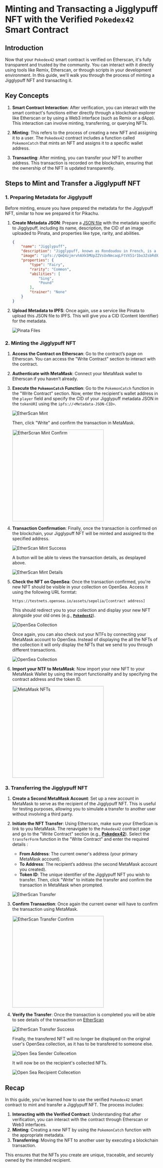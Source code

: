 # Minting and Transacting a Jigglypuff NFT with the Verified `Pokedex42` Smart Contract

## Introduction

Now that your `Pokedex42` smart contract is verified on Etherscan, it's fully transparent and trusted by the community. You can interact with it directly using tools like Remix, Etherscan, or through scripts in your development environment. In this guide, we'll walk you through the process of minting a Jigglypuff NFT and transacting it.

## Key Concepts

1. **Smart Contract Interaction**: After verification, you can interact with the smart contract's functions either directly through a blockchain explorer like Etherscan or by using a Web3 interface (such as Remix or a dApp). This interaction can involve minting, transferring, or querying NFTs.

2. **Minting**: This refers to the process of creating a new NFT and assigning it to a user. The `Pokedex42` contract includes a function called `PokemonCatch` that mints an NFT and assigns it to a specific wallet address.

3. **Transacting**: After minting, you can transfer your NFT to another address. This transaction is recorded on the blockchain, ensuring that the ownership of the NFT is updated transparently.

## Steps to Mint and Transfer a Jigglypuff NFT

### 1. Preparing Metadata for Jigglypuff

Before minting, ensure you have prepared the metadata for the Jigglypuff NFT, similar to how we prepared it for Pikachu.

1. **Create Metadata JSON**: Prepare a [JSON file](./../deployment/NFTs/Jigglypuff/Jigglypuff.json) with the metadata specific to Jigglypuff, including its name, description, the CID of an image uploaded to Pinata, and properties like type, rarity, and abilities.

    ```json
    {
        "name": "Jigglypuff",
        "description": "Jigglypuff, known as Rondoudou in French, is a Fairy-type Pokémon recognized for its ability to put opponents to sleep with its enchanting lullaby. This NFT captures Jigglypuff's cute and bubbly essence.",
        "image": "ipfs://QmQ4zjmrvhAXk5MUpZZVsUxNmcaqLFtVX51r1bo3ZsbRdX", 
        "properties": {
            "type": "Fairy",
            "rarity": "Common",
            "abilities": [
                "Sing",
                "Pound"
            ],
            "trainer": "None"
        }
    }
    ```

2. **Upload Metadata to IPFS**: Once again, use a service like Pinata to upload this JSON file to IPFS. This will give you a CID (Content Identifier) for the metadata.

    ![Pinata Files](./Screenshots/5-PinataFiles.png)

### 2. Minting the Jigglypuff NFT

1. **Access the Contract on Etherscan**: Go to the contract’s page on Etherscan. You can access the "Write Contract" section to interact with the contract.

2. **Authenticate with MetaMask**: Connect your MetaMask wallet to Etherscan if you haven’t already.

3. **Execute the `PokemonCatch` Function**: Go to the `PokemonCatch` function in the "Write Contract" section. Now, enter the recipient's wallet address in the `player` field and specify the CID of your Jigglypuff metadata JSON in the `tokenURI` using the `ipfs://<Metadata-JSON-CID>`.

    ![EtherScan Mint](./Screenshots/5-EtherscanMint.png)

    Then, click "Write" and confirm the transaction in MetaMask.

    <img src="./Screenshots/5-EtherScanMintConfirm.png" alt="EtherScran Mint Confirm" width="300"/>

4. **Transaction Confirmation**: Finally, once the transaction is confirmed on the blockchain, your Jigglypuff NFT will be minted and assigned to the specified address.

    ![EtherScan Mint Success](./Screenshots/5-EtherscanMintSuccess.png)

    A button will be able to views the transaction details, as desplayed above.

    ![EtherScan Mint Details](./Screenshots/5-EtherscanMintDetails.png)

5. **Check the NFT on OpenSea**: Once the transaction confirmed, you're new NFT should be visible in your collection on OpenSea. Access it using the following URL formtat:
    ```
    https://testnets.opensea.io/assets/sepolia/[contract address]
    ```

    This should redirect you to your collection and display your new NFT alongside your old ones (e.g., [**`Pokedex42`**](https://testnets.opensea.io/assets/sepolia/0x8d40501C310d8c18012561239c139477B98F89bc)).

    ![OpenSea Collection](./Screenshots/5-OpenSeaCollection.png)

    Once again, you can also check out your NTFs by connecting your MetaMask account to OpenSea. Instead of displaying the all the NFTs of the collection it will only display the NFTs that we send to you through different transactions. 

    ![OpenSea Collection](./Screenshots/5-OpenSeaPersonalCollection.png)

5. **Import your NTF to MetaMask**: Now import your new NFT to your MetaMask Wallet by using the import functionality and by specifying the contract address and the token ID.

    <img src="./Screenshots/5-MetaMaskNfts.png" alt="MetaMask NFTs" width="300"/>

### 3. Transferring the Jigglypuff NFT

1. **Create a Second MetaMask Account**: Set up a new account in MetaMask to serve as the recipient of the Jigglypuff NFT. This is useful for testing purposes, allowing you to simulate a transfer to another user without involving a third party.

2. **Initiate the NFT Transfer**: Using Etherscan, make sure your EtherScan is link to you MetaMask. The renavigate to the `Pokedex42` contract page and go to the "Write Contract" section (e.g., [**Pokedex42**](https://sepolia.etherscan.io/address/0x8d40501C310d8c18012561239c139477B98F89bc#writeContract)). Select 
the `transferForm` function in the "Write Contract" and enter the required details :
    - **From Address**: The current owner's address (your primary MetaMask account).
    - **To Address**: The recipient’s address (the second MetaMask account you created).
    - **Token ID**: The unique identifier of the Jigglypuff NFT you wish to transfer.
    Then, click "Write" to initiate the transfer and confirm the transaction in MetaMask when prompted. 

    ![EtherScan Transfer](./Screenshots/5-EtherscanTransfer.png)
   
4. **Confirm Transaction**: Once again the current owner will have to confirm the transaction using MetaMask.

    <img src="./Screenshots/5-EtherscanTransferConfirm.png" alt="EtherScan Transfer Confirm" width="300"/>

3. **Verify the Transfer**: Once the transaction is completed you will be able to see details of the transaction on [EtherScan](https://sepolia.etherscan.io/tx/0xedf947bd16a43d50736d2d71cb36d39f4017a877a0df74a71c09d01143ff2122)

    ![EtherScan Transfer Success](./Screenshots/5-EtherscanTransferSuccess.png)

    Finally, the transfered NFT will no longer be displayed on the original user's OpenSea collection, as it has to be transfered to someone else.

    ![Open Sea Sender Collecetion](./Screenshots/5-OpenSeaSenderCollection.png)

    It will now be on the recipient's collected NFTs.

    ![Open Sea Recipient Collecetion](./Screenshots/5-OpenSeaRecipientCollection.png)

## Recap

In this guide, you've learned how to use the verified `Pokedex42` smart contract to mint and transfer a Jigglypuff NFT. The process includes:

1. **Interacting with the Verified Contract**: Understanding that after verification, you can interact with the contract through Etherscan or Web3 interfaces.
2. **Minting**: Creating a new NFT by using the `PokemonCatch` function with the appropriate metadata.
3. **Transferring**: Moving the NFT to another user by executing a blockchain transaction.

This ensures that the NFTs you create are unique, traceable, and securely owned by the intended recipient.

